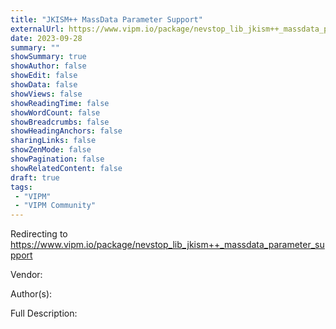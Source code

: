 ```yaml
---
title: "JKISM++ MassData Parameter Support"
externalUrl: https://www.vipm.io/package/nevstop_lib_jkism++_massdata_parameter_support
date: 2023-09-28
summary: ""
showSummary: true
showAuthor: false
showEdit: false
showData: false
showViews: false
showReadingTime: false
showWordCount: false
showBreadcrumbs: false
showHeadingAnchors: false
sharingLinks: false
showZenMode: false
showPagination: false
showRelatedContent: false
draft: true
tags:
 - "VIPM"
 - "VIPM Community"
---
```


Redirecting to https://www.vipm.io/package/nevstop_lib_jkism++_massdata_parameter_support

Vendor: 

Author(s): 
 
Full Description:
